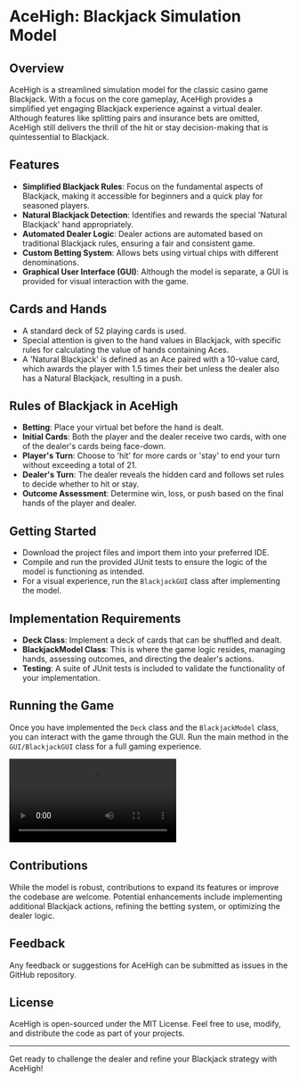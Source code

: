# AceHigh: Blackjack Simulation Model

## Overview
AceHigh is a streamlined simulation model for the classic casino game Blackjack. With a focus on the core gameplay, AceHigh provides a simplified yet engaging Blackjack experience against a virtual dealer. Although features like splitting pairs and insurance bets are omitted, AceHigh still delivers the thrill of the hit or stay decision-making that is quintessential to Blackjack.

## Features
- **Simplified Blackjack Rules**: Focus on the fundamental aspects of Blackjack, making it accessible for beginners and a quick play for seasoned players.
- **Natural Blackjack Detection**: Identifies and rewards the special 'Natural Blackjack' hand appropriately.
- **Automated Dealer Logic**: Dealer actions are automated based on traditional Blackjack rules, ensuring a fair and consistent game.
- **Custom Betting System**: Allows bets using virtual chips with different denominations.
- **Graphical User Interface (GUI)**: Although the model is separate, a GUI is provided for visual interaction with the game.

## Cards and Hands
- A standard deck of 52 playing cards is used.
- Special attention is given to the hand values in Blackjack, with specific rules for calculating the value of hands containing Aces.
- A 'Natural Blackjack' is defined as an Ace paired with a 10-value card, which awards the player with 1.5 times their bet unless the dealer also has a Natural Blackjack, resulting in a push.

## Rules of Blackjack in AceHigh
- **Betting**: Place your virtual bet before the hand is dealt.
- **Initial Cards**: Both the player and the dealer receive two cards, with one of the dealer's cards being face-down.
- **Player's Turn**: Choose to 'hit' for more cards or 'stay' to end your turn without exceeding a total of 21.
- **Dealer's Turn**: The dealer reveals the hidden card and follows set rules to decide whether to hit or stay.
- **Outcome Assessment**: Determine win, loss, or push based on the final hands of the player and dealer.

## Getting Started
- Download the project files and import them into your preferred IDE.
- Compile and run the provided JUnit tests to ensure the logic of the model is functioning as intended.
- For a visual experience, run the `BlackjackGUI` class after implementing the model.

## Implementation Requirements
- **Deck Class**: Implement a deck of cards that can be shuffled and dealt.
- **BlackjackModel Class**: This is where the game logic resides, managing hands, assessing outcomes, and directing the dealer's actions.
- **Testing**: A suite of JUnit tests is included to validate the functionality of your implementation.

## Running the Game
Once you have implemented the `Deck` class and the `BlackjackModel` class, you can interact with the game through the GUI. Run the main method in the `GUI/BlackjackGUI` class for a full gaming experience.

![Game Running Implementation](Screen_Recording_2022-12-13_at_1.45.34_PM.mov.mp4)

## Contributions
While the model is robust, contributions to expand its features or improve the codebase are welcome. Potential enhancements include implementing additional Blackjack actions, refining the betting system, or optimizing the dealer logic.

## Feedback
Any feedback or suggestions for AceHigh can be submitted as issues in the GitHub repository.

## License
AceHigh is open-sourced under the MIT License. Feel free to use, modify, and distribute the code as part of your projects.

---

Get ready to challenge the dealer and refine your Blackjack strategy with AceHigh!
